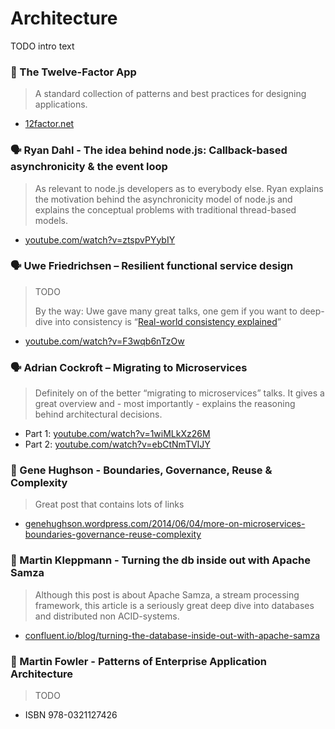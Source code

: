 # Architecture

TODO intro text

### 📄 The Twelve-Factor App

> A standard collection of patterns and best practices for designing applications.

* [12factor.net](http://12factor.net/)

### 🗣 Ryan Dahl - The idea behind node.js: Callback-based asynchronicity & the event loop

> As relevant to node.js developers as to everybody else. Ryan explains the motivation behind the asynchronicity model of node.js and explains the conceptual problems with traditional thread-based models.

* [youtube.com/watch?v=ztspvPYybIY](https://www.youtube.com/watch?v=ztspvPYybIY)

### 🗣 Uwe Friedrichsen – Resilient functional service design

> TODO
>
> By the way: Uwe gave many great talks, one gem if you want to deep-dive into consistency is “[Real-world consistency explained](https://www.youtube.com/watch?v=WG3xKyldSK0)”

* [youtube.com/watch?v=F3wqb6nTzOw](https://www.youtube.com/watch?v=F3wqb6nTzOw)

### 🗣 Adrian Cockroft – Migrating to Microservices

> Definitely on of the better “migrating to microservices” talks. It gives a great overview and - most importantly - explains the reasoning behind architectural decisions.

* Part 1: [youtube.com/watch?v=1wiMLkXz26M](https://www.youtube.com/watch?v=1wiMLkXz26M)
* Part 2: [youtube.com/watch?v=ebCtNmTVIJY](https://www.youtube.com/watch?v=ebCtNmTVIJY)

### 📄 Gene Hughson - Boundaries, Governance, Reuse & Complexity

> Great post that contains lots of links

* [genehughson.wordpress.com/2014/06/04/more-on-microservices-boundaries-governance-reuse-complexity](https://genehughson.wordpress.com/2014/06/04/more-on-microservices-boundaries-governance-reuse-complexity/)

### 📄 Martin Kleppmann - Turning the db inside out with Apache Samza

> Although this post is about Apache Samza, a stream processing framework, this article is a seriously great deep dive into databases and distributed non ACID-systems.

* [confluent.io/blog/turning-the-database-inside-out-with-apache-samza](https://www.confluent.io/blog/turning-the-database-inside-out-with-apache-samza/)

### 📘 Martin Fowler - Patterns of Enterprise Application Architecture

> TODO

* ISBN 978-0321127426



